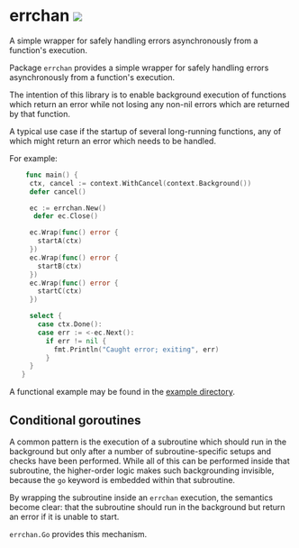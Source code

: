 # errchan [![](https://godoc.org/github.com/CyCoreSystems/errchan?status.svg)](http://godoc.org/github.com/CyCoreSystems/errchan)

A simple wrapper for safely handling errors asynchronously from a function's
execution. 

Package `errchan` provides a simple wrapper for safely handling errors
asynchronously from a function's execution.

The intention of this library is to enable background execution of functions
which return an error while not losing any non-nil errors which are returned
by that function.

A typical use case if the startup of several long-running functions, any of
which might return an error which needs to be handled.

For example:

```go
	func main() {
     ctx, cancel := context.WithCancel(context.Background())
     defer cancel()

     ec := errchan.New()
	  defer ec.Close()

     ec.Wrap(func() error {
       startA(ctx)
     })
     ec.Wrap(func() error {
       startB(ctx)
     })
     ec.Wrap(func() error {
       startC(ctx)
     })

     select {
       case ctx.Done():
       case err := <-ec.Next():
         if err != nil {
           fmt.Println("Caught error; exiting", err)
         }
     }
   }
```

A functional example may be found in the [example
directory](/example).

## Conditional goroutines

A common pattern is the execution of a subroutine which should run in the
background but only after a number of subroutine-specific setups and checks have
been performed.  While all of this can be performed inside that subroutine, the
higher-order logic makes such backgrounding invisible, because the `go` keyword
is embedded within that subroutine.

By wrapping the subroutine inside an `errchan` execution, the semantics become
clear:  that the subroutine should run in the background but return an error if
it is unable to start.

`errchan.Go` provides this mechanism.
